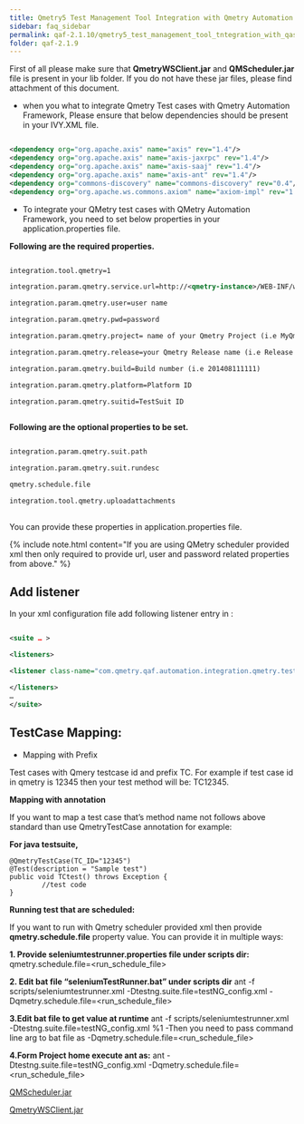 ```yaml
---
title: Qmetry5 Test Management Tool Integration with Qmetry Automation framework
sidebar: faq_sidebar
permalink: qaf-2.1.10/qmetry5_test_management_tool_tntegration_with_qas.html
folder: qaf-2.1.9
---
```


First of all please make sure that **QmetryWSClient.jar** and **QMScheduler.jar** file is present in your lib folder. If you do not have these jar files, please find attachment of this document.

 * when you what to integrate Qmetry Test cases with Qmetry Automation Framework, Please ensure that below dependencies should be present in your IVY.XML file.

```xml	

<dependency org="org.apache.axis" name="axis" rev="1.4"/>
<dependency org="org.apache.axis" name="axis-jaxrpc" rev="1.4"/>
<dependency org="org.apache.axis" name="axis-saaj" rev="1.4"/>    
<dependency org="org.apache.axis" name="axis-ant" rev="1.4"/>          
<dependency org="commons-discovery" name="commons-discovery" rev="0.4"/><dependency org="wsdl4j" name="wsdl4j" rev="1.6.2"/>
<dependency org="org.apache.ws.commons.axiom" name="axiom-impl" rev="1.2.7"/>

```

* To integrate your QMetry test cases with QMetry Automation Framework, you need to set below properties in your application.properties file.

**Following are the required properties.**

```xml

integration.tool.qmetry=1

integration.param.qmetry.service.url=http://<qmetry-instance>/WEB-INF/ws/service.php

integration.param.qmetry.user=user name

integration.param.qmetry.pwd=password

integration.param.qmetry.project= name of your Qmetry Project (i.e MyQmetryProject)

integration.param.qmetry.release=your Qmetry Release name (i.e Release 1.0.0-beta)

integration.param.qmetry.build=Build number (i.e 201408111111)

integration.param.qmetry.platform=Platform ID

integration.param.qmetry.suitid=TestSuit ID
		
```
**Following are the optional properties to be set.**

```xml

integration.param.qmetry.suit.path

integration.param.qmetry.suit.rundesc

qmetry.schedule.file

integration.tool.qmetry.uploadattachments
		
```		

You can provide these properties in application.properties file.

{% include note.html content="If you are using QMetry scheduler provided xml then only required to provide url, user and password related properties from above." %}

## Add listener

In your xml configuration file add following listener entry in :

```xml

<suite … >

<listeners>

<listener class-name="com.qmetry.qaf.automation.integration.qmetry.testnglistener.QmetrySchedulerFilter" />

</listeners>
…
</suite>

```

## TestCase Mapping:

* Mapping with Prefix

Test cases with Qmery testcase id and prefix TC. For example if test case id in qmetry is 12345 then your test method will be: TC12345.

**Mapping with annotation**

If you want to map a test case that’s method name not follows above standard than use QmetryTestCase annotation for example:

**For  java testsuite,**

```
@QmetryTestCase(TC_ID="12345")
@Test(description = "Sample test")
public void TCtest() throws Exception {
        //test code
}
```
      

**Running test that are scheduled:**

If you want to run with Qmetry scheduler provided xml then provide **qmetry.schedule.file** property value.
You can provide it in multiple ways:

**1. Provide seleniumtestrunner.properties file under scripts dir:**
    qmetry.schedule.file=<run_schedule_file>

**2. Edit bat file “seleniumTestRunner.bat” under scripts dir**
    ant -f scripts/seleniumtestrunner.xml -Dtestng.suite.file=testNG_config.xml -Dqmetry.schedule.file=<run_schedule_file>

**3.Edit bat file to get value at runtime**
    ant -f scripts/seleniumtestrunner.xml -Dtestng.suite.file=testNG_config.xml %1
    -Then you need to pass command line arg to bat file as
    -Dqmetry.schedule.file=<run_schedule_file>

**4.Form Project home execute ant as:**
    ant -Dtestng.suite.file=testNG_config.xml -Dqmetry.schedule.file=<run_schedule_file>
	
[QMScheduler.jar](https://infostretch.zendesk.com/hc/en-us/article_attachments/200390215/QMScheduler.jar)

[QmetryWSClient.jar](https://infostretch.zendesk.com/hc/en-us/article_attachments/200390225/QmetryWSClient.jar)
      



